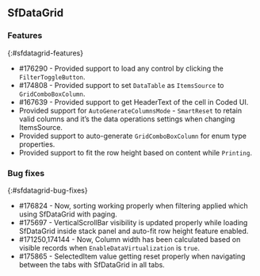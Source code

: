 ## SfDataGrid

### Features
{:#sfdatagrid-features}

* \#176290 - Provided support to load any control by clicking the `FilterToggleButton`.
* \#174808 - Provided support to set `DataTable` as `ItemsSource` to `GridComboBoxColumn`.
* \#167639 - Provided support to get HeaderText of the cell in Coded UI.
* Provided support for `AutoGenerateColumnsMode` - `SmartReset` to retain valid columns and it’s the data operations settings when changing ItemsSource.
* Provided support to auto-generate `GridComboBoxColumn` for enum type properties. 
* Provided support to fit the row height based on content while `Printing`.
                
### Bug fixes
{:#sfdatagrid-bug-fixes}

* \#176824 - Now, sorting working properly when filtering applied which using SfDataGrid with paging.
* \#175697 - VerticalScrollBar visibility is updated properly while loading SfDataGrid inside stack panel and auto-fit row height feature enabled. 
* \#171250,174144 - Now, Column width has been calculated based on visible records when `EnableDataVirtualization` is `true`.
* \#175865 - SelectedItem value getting reset properly when navigating between the tabs with SfDataGrid in all tabs.
